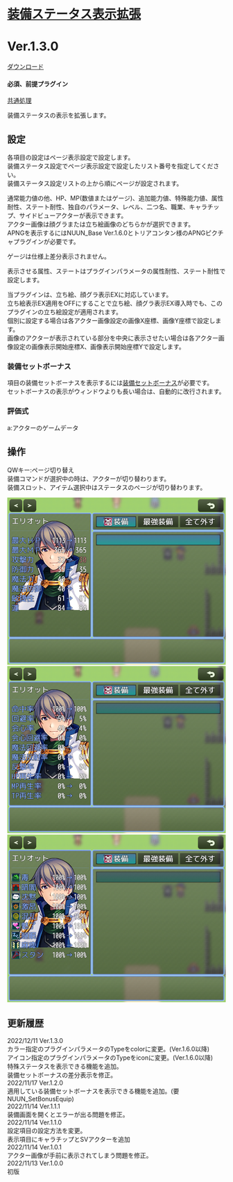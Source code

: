 # [装備ステータス表示拡張](https://raw.githubusercontent.com/nuun888/MZ/master/NUUN_EquipStatusEX.js)
# Ver.1.3.0
[ダウンロード](https://raw.githubusercontent.com/nuun888/MZ/master/NUUN_EquipStatusEX.js)  
#### 必須、前提プラグイン
[共通処理](https://github.com/nuun888/MZ/blob/master/README/Base.md)  

装備ステータスの表示を拡張します。  

## 設定
各項目の設定はページ表示設定で設定します。  
装備ステータス設定でページ表示設定で設定したリスト番号を指定してください。  
装備ステータス設定リストの上から順にページが設定されます。  

通常能力値の他、HP、MP(数値またはゲージ)、追加能力値、特殊能力値、属性耐性、ステート耐性、独自のパラメータ、レベル、二つ名、職業、キャラチップ、サイドビューアクターが表示できます。  
アクター画像は顔グラまたは立ち絵画像のどちらかが選択できます。  
APNGを表示するにはNUUN_Base Ver.1.6.0とトリアコンタン様のAPNGピクチャプラグインが必要です。  

ゲージは仕様上差分表示されません。  

表示させる属性、ステートはプラグインパラメータの属性耐性、ステート耐性で設定します。  

当プラグインは、立ち絵、顔グラ表示EXに対応しています。  
立ち絵表示EX適用をOFFにすることで立ち絵、顔グラ表示EX導入時でも、このプラグインの立ち絵設定が適用されます。  
個別に設定する場合は各アクター画像設定の画像X座標、画像Y座標で設定します。  
画像のアクターが表示されている部分を中央に表示させたい場合は各アクター画像設定の画像表示開始座標X、画像表示開始座標Yで設定します。  

### 装備セットボーナス
項目の装備セットボーナスを表示するには[装備セットボーナス](https://github.com/nuun888/MZ/blob/master/README/SetBonusEquip.md)が必要です。  
セットボーナスの表示がウィンドウよりも長い場合は、自動的に改行されます。  

### 評価式
a:アクターのゲームデータ

## 操作
QWキー:ページ切り替え  
装備コマンドが選択中の時は、アクターが切り替わります。  
装備スロット、アイテム選択中はステータスのページが切り替わります。  

![画像](img/EquipStatusEX1.png)  
![画像](img/EquipStatusEX2.png)  
![画像](img/EquipStatusEX3.png)  


## 更新履歴
2022/12/11 Ver.1.3.0  
カラー指定のプラグインパラメータのTypeをcolorに変更。(Ver.1.6.0以降)  
アイコン指定のプラグインパラメータのTypeをiconに変更。(Ver.1.6.0以降)  
特殊ステータスを表示できる機能を追加。  
装備セットボーナスの差分表示を修正。  
2022/11/17 Ver.1.2.0  
適用している装備セットボーナスを表示できる機能を追加。(要NUUN_SetBonusEquip)  
2022/11/14 Ver.1.1.1  
装備画面を開くとエラーが出る問題を修正。  
2022/11/14 Ver.1.1.0  
設定項目の設定方法を変更。  
表示項目にキャラチップとSVアクターを追加  
2022/11/14 Ver.1.0.1  
アクター画像が手前に表示されてしまう問題を修正。  
2022/11/13 Ver.1.0.0  
初版  
